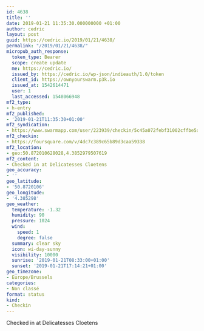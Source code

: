 ```yaml
---
id: 4638
title: ''
date: 2019-01-21 11:35:30.000000000 +01:00
author: cedric
layout: post
guid: https://cedric.io/2019/01/21/4638/
permalink: "/2019/01/21/4638/"
micropub_auth_response:
  token_type: Bearer
  scope: create update
  me: https://cedric.io/
  issued_by: https://cedric.io/wp-json/indieauth/1.0/token
  client_id: https://ownyourswarm.p3k.io
  issued_at: 1542614471
  user: 1
  last_accessed: 1548066948
mf2_type:
- h-entry
mf2_published:
- '2019-01-21T11:35:30+01:00'
mf2_syndication:
- https://www.swarmapp.com/user/223939/checkin/5c45a072febf31002cffbe5a
mf2_checkin:
- https://foursquare.com/v/4dc7c389c65b89d3caa59338
mf2_location:
- geo:50.872010628028,4.3852979507619
mf2_content:
- Checked in at Delicatesses Cloetens
geo_accuracy:
- ''
geo_latitude:
- '50.8720106'
geo_longitude:
- '4.385298'
geo_weather:
  temperature: -1.32
  humidity: 90
  pressure: 1024
  wind:
    speed: 1
    degree: false
  summary: clear sky
  icon: wi-day-sunny
  visibility: 10000
  sunrise: '2019-01-21T08:33:00+01:00'
  sunset: '2019-01-21T17:14:21+01:00'
geo_timezone:
- Europe/Brussels
categories:
- Non classé
format: status
kind:
- Checkin
---
```

Checked in at Delicatesses Cloetens